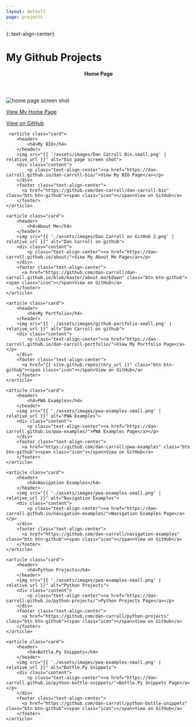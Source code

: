 ```yaml
---
layout: default
page: projects
---
```


{:.text-align-center}
# My Github Projects


<div class="cards">
    <article class="card">
        <header>
            <h4>Home Page</h4>
        </header>    
        <img src="{{ '/assets/images/dc-github-io.small.png' | relative_url }}" alt="home page screen shot">
        <div class="content">
            <p class="text-align-center"><a href="https://dan-carroll.github.io/">View My Home Page</a></p>
        </div>  
        <footer class="text-align-center">
          <a href="https://github.com/dan-carroll/dan-carroll.github.io" class="btn btn-github"><span class="icon"></span>View on GitHub</a>
        </footer>
    </article>
            
     <article class="card">
        <header>
            <h4>My BIO</h4>
        </header>    
        <img src="{{ '/assets/images/Dan Carroll Bio.small.png' | relative_url }}" alt="bio page screen shot">
        <div class="content">
            <p class="text-align-center"><a href="https://dan-carroll.github.io/dan-carroll-bio/">View My BIO Page</a></p>
        </div>
        <footer class="text-align-center">
          <a href="https://github.com/dan-carroll/dan-carroll-bio" class="btn btn-github"><span class="icon"></span>View on GitHub</a>
        </footer>
    </article>
            
    <article class="card">
        <header>
            <h4>About Me</h4>
        </header>
        <img src="{{ './assets/images/Dan Carroll on GitHub 2.png' | relative_url }}" alt="Dan Carroll on github">
        <div class="content">
            <p class="text-align-center"><a href="https://dan-carroll.github.io/about/">View My About Me Page</a></p>
        </div>
        <footer class="text-align-center">
          <a href="https://github.com/dan-carroll/dan-carroll.github.io/blob/master/about.markdown" class="btn btn-github"><span class="icon"></span>View on GitHub</a>
        </footer>
    </article>

    <article class="card">
        <header>
            <h4>My Portfolio</h4>
        </header>
        <img src="{{ './assets/images/github-portfolio-small.png' | relative_url }}" alt="Dan Carroll on github">
        <div class="content">
            <p class="text-align-center"><a href="https://dan-carroll.github.io/dan-carroll-portfolio/">View My Portfolio Page</a></p>
        </div>
        <footer class="text-align-center">
          <a href="{{ site.github.repository_url }}" class="btn btn-github"><span class="icon"></span>View on GitHub</a>
        </footer>
    </article>

    <article class="card">
        <header>
            <h4>PWA Examples</h4>
        </header>
        <img src="{{ './assets/images/pwa-examples-small.png' | relative_url }}" alt="PWA Examples">
        <div class="content">
            <p class="text-align-center"><a href="https://dan-carroll.github.io/pwa-examples/">PWA Examples Page</a></p>
        </div>
        <footer class="text-align-center">
          <a href="https://github.com/dan-carroll/pwa-examples" class="btn btn-github"><span class="icon"></span>View on GitHub</a>
        </footer>
    </article>

    <article class="card">
        <header>
            <h4>Navigation Examples</h4>
        </header>
        <img src="{{ './assets/images/pwa-examples-small.png' | relative_url }}" alt="Navigation Examples">
        <div class="content">
            <p class="text-align-center"><a href="https://dan-carroll.github.io/navigation-examples/">Navigation Examples Page</a></p>
        </div>
        <footer class="text-align-center">
          <a href="https://github.com/dan-carroll/navigation-examples" class="btn btn-github"><span class="icon"></span>View on GitHub</a>
        </footer>
    </article>

    <article class="card">
        <header>
            <h4>Python Projects</h4>
        </header>
        <img src="{{ './assets/images/pwa-examples-small.png' | relative_url }}" alt="Python Projects">
        <div class="content">
            <p class="text-align-center"><a href="https://dan-carroll.github.io/python-projects/">Python Projects Page</a></p>
        </div>
        <footer class="text-align-center">
          <a href="https://github.com/dan-carroll/python-projects" class="btn btn-github"><span class="icon"></span>View on GitHub</a>
        </footer>
    </article>

    <article class="card">
        <header>
            <h4>Bottle.Py Snippets</h4>
        </header>
        <img src="{{ './assets/images/pwa-examples-small.png' | relative_url }}" alt="Bottle.Py Snippets">
        <div class="content">
            <p class="text-align-center"><a href="https://dan-carroll.github.io/python-bottle-snippets/">Bottle.Py Snippets Page</a></p>
        </div>
        <footer class="text-align-center">
          <a href="https://github.com/dan-carroll/python-bottle-snippets" class="btn btn-github"><span class="icon"></span>View on GitHub</a>
        </footer>
    </article>
</div>
            
    